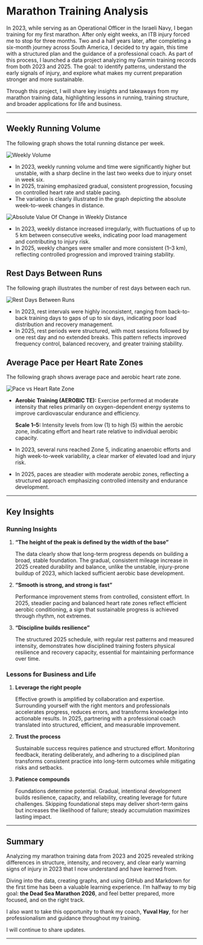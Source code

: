 
# Marathon Training Analysis

In 2023, while serving as an Operational Officer in the Israeli Navy, I began training for my first marathon. 
After only eight weeks, an ITB injury forced me to stop for three months.
Two and a half years later, after completing a six-month journey across South America, I decided to try again, this time with a structured plan and the guidance of a professional coach.
As part of this process, I launched a data project analyzing my Garmin training records from both 2023 and 2025. The goal: to identify patterns, understand the early signals of injury, and explore what makes my current preparation stronger and more sustainable.

Through this project, I will share key insights and takeaways from my marathon training data, highlighting lessons in running, training structure, and broader applications for life and business.

---

##  Weekly Running Volume
The following graph shows the total running distance per week.

![Weekly Volume](https://github.com/user-attachments/assets/9bd5f675-3d9f-4f70-8f18-441ca5dc89cb)



- In 2023, weekly running volume and time were significantly higher but unstable, with a sharp decline in the last two weeks due to injury onset in week six.
- In 2025, training emphasized gradual, consistent progression, focusing on controlled heart rate and stable pacing.
- The variation is clearly illustrated in the graph depicting the absolute week-to-week changes in distance.

![Absolute Value Of Change in Weekly Distance](https://github.com/user-attachments/assets/aadbb38b-45d7-42fe-8870-e96a1b9fa7a7)

- In 2023, weekly distance increased irregularly, with fluctuations of up to 5 km between consecutive weeks, indicating poor load management and contributing to injury risk.
- In 2025, weekly changes were smaller and more consistent (1–3 km), reflecting controlled progression and improved training stability.

##  Rest Days Between Runs
The following graph illustrates the number of rest days between each run.

![Rest Days Between Runs](https://github.com/user-attachments/assets/b9b069ce-7176-4dd5-af73-e597b1bc5f06)


- In 2023, rest intervals were highly inconsistent, ranging from back-to-back training days to gaps of up to six days, indicating poor load distribution and recovery management.
- In 2025, rest periods were structured, with most sessions followed by one rest day and no extended breaks. This pattern reflects improved frequency control, balanced recovery, and greater training stability.

##  Average Pace per Heart Rate Zones
The following graph shows average pace and aerobic heart rate zone.

![Pace vs Heart Rate Zone](https://github.com/user-attachments/assets/c6a81eed-73de-4f1d-af9d-7711856fbc11)



- **Aerobic Training (AEROBIC TE):** Exercise performed at moderate intensity that relies primarily on oxygen-dependent energy systems to improve cardiovascular endurance and efficiency.

  **Scale 1–5:** Intensity levels from low (1) to high (5) within the aerobic zone, indicating effort and heart rate relative to individual aerobic capacity.
- In 2023, several runs reached Zone 5, indicating anaerobic efforts and high week-to-week variability, a clear marker of elevated load and injury risk.
- In 2025, paces are steadier with moderate aerobic zones, reflecting a structured approach emphasizing controlled intensity and endurance development.
---

##  Key Insights
### Running Insights
1. **“The height of the peak is defined by the width of the base”**
    
   The data clearly show that long-term progress depends on building a broad, stable foundation. The gradual, consistent mileage increase in 2025 created durability and balance, unlike the unstable, injury-prone buildup       of 2023, which lacked sufficient aerobic base development.
   
2. **“Smooth is strong, and strong is fast”**
   
   Performance improvement stems from controlled, consistent effort. In 2025, steadier pacing and balanced heart rate zones reflect efficient aerobic conditioning, a sign that sustainable progress is achieved through
   rhythm, not extremes.
   
3. **“Discipline builds resilience”**
   
   The structured 2025 schedule, with regular rest patterns and measured intensity, demonstrates how disciplined training fosters physical resilience and recovery capacity, essential for maintaining performance over time.

### Lessons for Business and Life
1. **Leverage the right people**
   
    Effective growth is amplified by collaboration and expertise. Surrounding yourself with the right mentors and professionals accelerates progress, reduces errors, and transforms knowledge into actionable results. In
    2025, partnering with a professional coach translated into structured, efficient, and measurable improvement.

3. **Trust the process**
   
    Sustainable success requires patience and structured effort. Monitoring feedback, iterating deliberately, and adhering to a disciplined plan transforms consistent practice into long-term outcomes while mitigating risks
    and setbacks.

3. **Patience compounds**
   
   Foundations determine potential. Gradual, intentional development builds resilience, capacity, and reliability, creating leverage for future challenges. Skipping foundational steps may deliver short-term gains but
   increases the likelihood of failure; steady accumulation maximizes lasting impact.
 
---

##  Summary
Analyzing my marathon training data from 2023 and 2025 revealed striking differences in structure, intensity, and recovery, and clear early warning signs of injury in 2023 that I now understand and have learned from.

Diving into the data, creating graphs, and using GitHub and Markdown for the first time has been a valuable learning experience. I’m halfway to my big goal: **the Dead Sea Marathon 2026**, and feel better prepared, more focused, and on the right track.

I also want to take this opportunity to thank my coach, **Yuval Hay**, for her professionalism and guidance throughout my training.

I will continue to share updates.

---
